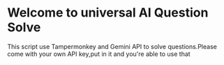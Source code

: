 # Welcome to universal AI Question Solve
This script use Tampermonkey and Gemini API to solve questions.Please come with your own API key,put in it and you're able to use that
